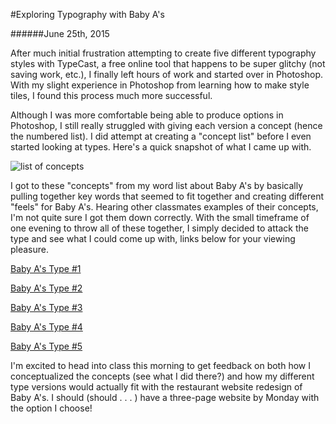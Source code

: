 #Exploring Typography with Baby A's

######June 25th, 2015

After much initial frustration attempting to create five different typography styles with TypeCast, a free online tool that happens to be super glitchy (not saving work, etc.), I finally left hours of work and started over in Photoshop. With my slight experience in Photoshop from learning how to make style tiles, I found this process much more successful.

Although I was more comfortable being able to produce options in Photoshop, I still really struggled with giving each version a concept (hence the numbered list). I did attempt at creating a "concept list" before I even started looking at types. Here's a quick snapshot of what I came up with.

![list of concepts](written_concepts.jpg)

I got to these "concepts" from my word list about Baby A's by basically pulling together key words that seemed to fit together and creating different "feels" for Baby A's. Hearing other classmates examples of their concepts, I'm not quite sure I got them down correctly. With the small timeframe of one evening to throw all of these together, I simply decided to attack the type and see what I could come up with, links below for your viewing pleasure.

[Baby A's Type #1](https://github.com/cczapski/tiy_assignments/blob/master/blog_posts/blog_post3/babyA_type_1.png)

[Baby A's Type #2](https://github.com/cczapski/tiy_assignments/blob/master/blog_posts/blog_post3/babyA_type_2.png)

[Baby A's Type #3](https://github.com/cczapski/tiy_assignments/blob/master/blog_posts/blog_post3/babyA_type_3.png)

[Baby A's Type #4](https://github.com/cczapski/tiy_assignments/blob/master/blog_posts/blog_post3/babyA_type_4.png)

[Baby A's Type #5](https://github.com/cczapski/tiy_assignments/blob/master/blog_posts/blog_post3/babyA_type_5.png)

I'm excited to head into class this morning to get feedback on both how I conceptualized the concepts (see what I did there?) and how my different type versions would actually fit with the restaurant website redesign of Baby A's. I should (should . . . ) have a three-page website by Monday with the option I choose!

